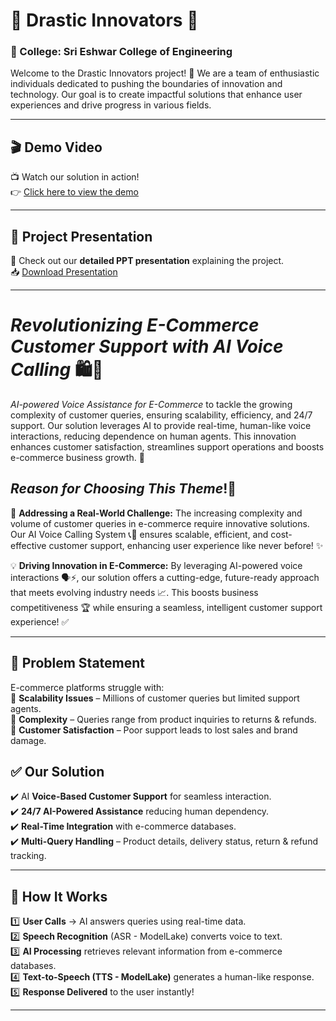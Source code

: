 # 🌟 Drastic Innovators 🌟

### 🏫 College: Sri Eshwar College of Engineering

Welcome to the Drastic Innovators project! 🚀 We are a team of enthusiastic individuals dedicated to pushing the boundaries of innovation and technology. Our goal is to create impactful solutions that enhance user experiences and drive progress in various fields. 

---

## 🎬 Demo Video
📺 Watch our solution in action!  
👉 [Click here to view the demo](#)  

---

## 📄 Project Presentation
📢 Check out our **detailed PPT presentation** explaining the project.  
📥 [Download Presentation]([https://github.com/logabaalan777/Call-Agent-AI-Groclake-Agentathon/blob/main/Drastic_innovators_Groclake.pdf](https://drive.google.com/file/d/1zDygnpZTdAVJeuFqYkor8j8hgI__Lpna/view?usp=sharing))

---

# *Revolutionizing E-Commerce Customer Support with AI Voice Calling* 🛍️📱

*AI-powered Voice Assistance for E-Commerce* to tackle the growing complexity of customer queries, ensuring scalability, efficiency, and 24/7 support. Our solution leverages AI to provide real-time, human-like voice interactions, reducing dependence on human agents. This innovation enhances customer satisfaction, streamlines support operations and boosts e-commerce business growth. 🚀

## *Reason for Choosing This Theme*!🤔

🚀 **Addressing a Real-World Challenge:** The increasing complexity and volume of customer queries in e-commerce require innovative solutions. Our AI Voice Calling System 📞🤖 ensures scalable, efficient, and cost-effective customer support, enhancing user experience like never before! ✨

💡 **Driving Innovation in E-Commerce:** By leveraging AI-powered voice interactions 🗣️⚡, our solution offers a cutting-edge, future-ready approach that meets evolving industry needs 📈. This boosts business competitiveness 🏆 while ensuring a seamless, intelligent customer support experience! ✅

---

## 📌 Problem Statement
E-commerce platforms struggle with:  
🔴 **Scalability Issues** – Millions of customer queries but limited support agents.  
🔴 **Complexity** – Queries range from product inquiries to returns & refunds.  
🔴 **Customer Satisfaction** – Poor support leads to lost sales and brand damage.  

## ✅ Our Solution
✔️ AI **Voice-Based Customer Support** for seamless interaction.  
✔️ **24/7 AI-Powered Assistance** reducing human dependency.  
✔️ **Real-Time Integration** with e-commerce databases.  
✔️ **Multi-Query Handling** – Product details, delivery status, return & refund tracking.  

---

## 🚀 How It Works
1️⃣ **User Calls** → AI answers queries using real-time data.  
2️⃣ **Speech Recognition** (ASR - ModelLake) converts voice to text.  
3️⃣ **AI Processing** retrieves relevant information from e-commerce databases.  
4️⃣ **Text-to-Speech (TTS - ModelLake)** generates a human-like response.  
5️⃣ **Response Delivered** to the user instantly!  

---

